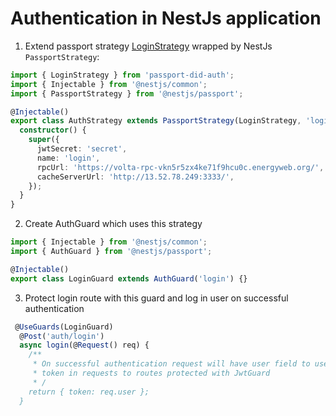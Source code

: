 # Authentication in NestJs application

1. Extend passport strategy [LoginStrategy](../api/classes/loginstrategy.md) wrapped by NestJs `PassportStrategy`:

``` typescript
import { LoginStrategy } from 'passport-did-auth';
import { Injectable } from '@nestjs/common';
import { PassportStrategy } from '@nestjs/passport';

@Injectable()
export class AuthStrategy extends PassportStrategy(LoginStrategy, 'login') {
  constructor() {
    super({
      jwtSecret: 'secret',
      name: 'login',
      rpcUrl: 'https://volta-rpc-vkn5r5zx4ke71f9hcu0c.energyweb.org/', // for testing
      cacheServerUrl: 'http://13.52.78.249:3333/',
    });
  }
}
```

2. Create AuthGuard which uses this strategy

``` typescript
import { Injectable } from '@nestjs/common';
import { AuthGuard } from '@nestjs/passport';

@Injectable()
export class LoginGuard extends AuthGuard('login') {}
```

3. Protect login route with this guard and log in user on successful authentication 

``` typescript
 @UseGuards(LoginGuard)
  @Post('auth/login')
  async login(@Request() req) {
    /**
     * On successful authentication request will have user field to use as jwt
     * token in requests to routes protected with JwtGuard
     * /
    return { token: req.user };
  }
```

